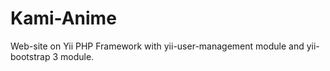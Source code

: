 Kami-Anime
==========

Web-site on Yii PHP Framework with yii-user-management module and yii-bootstrap 3 module.
